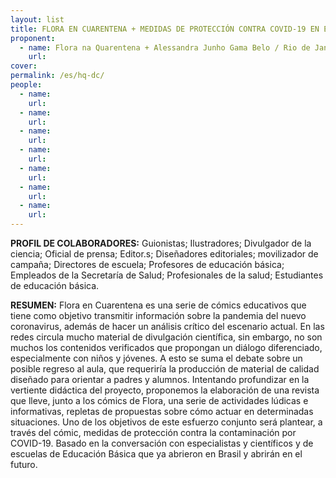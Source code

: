 ```yaml
---
layout: list
title: FLORA EN CUARENTENA + MEDIDAS DE PROTECCIÓN CONTRA COVID-19 EN ESCUELAS
proponent:
  - name: Flora na Quarentena + Alessandra Junho Gama Belo / Rio de Janeiro, RJ e Belo Horizonte, MG
    url: 
cover:
permalink: /es/hq-dc/
people:
  - name:
    url: 
  - name:
    url: 
  - name: 
    url: 
  - name: 
    url: 
  - name:
    url: 
  - name: 
    url: 
  - name: 
    url: 
---
```


**PROFIL DE COLABORADORES:** 
Guionistas; Ilustradores; Divulgador de la ciencia; Oficial de prensa; Editor.s; Diseñadores editoriales; movilizador de campaña; Directores de escuela; Profesores de educación básica; Empleados de la Secretaría de Salud; Profesionales de la salud; Estudiantes de educación básica.

**RESUMEN:**
Flora en Cuarentena es una serie de cómics educativos que tiene como objetivo transmitir información sobre la pandemia del nuevo coronavirus, además de hacer un análisis crítico del escenario actual. En las redes circula mucho material de divulgación científica, sin embargo, no son muchos los contenidos verificados que propongan un diálogo diferenciado, especialmente con niños y jóvenes.
A esto se suma el debate sobre un posible regreso al aula, que requeriría la producción de material de calidad diseñado para orientar a padres y alumnos. Intentando profundizar en la vertiente didáctica del proyecto, proponemos la elaboración de una revista que lleve, junto a los cómics de Flora, una serie de actividades lúdicas e informativas, repletas de propuestas sobre cómo actuar en determinadas situaciones.
Uno de los objetivos de este esfuerzo conjunto será plantear, a través del cómic, medidas de protección contra la contaminación por COVID-19. Basado en la conversación con especialistas y científicos y de escuelas de Educación Básica que ya abrieron en Brasil y abrirán en el futuro.

